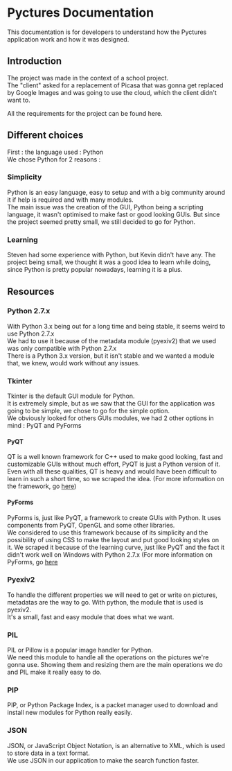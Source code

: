 # Pyctures Documentation

This documentation is for developers to understand how the Pyctures application work and how it was designed. </br>

## Introduction

The project was made in the context of a school project. </br>
The "client" asked for a replacement of Picasa that was gonna get replaced by Google Images and was going to use the cloud, which the client didn't want to.

All the requirements for the project can be found here.

## Different choices

First : the language used : Python </br>
We chose Python for 2 reasons :
### Simplicity
Python is an easy language, easy to setup and with a big community around it if help is required and with many modules. </br>
The main issue was the creation of the GUI, Python being a scripting language, it wasn't optimised to make fast or good looking GUIs. But since the project seemed pretty small, we still decided to go for Python.

### Learning
Steven had some experience with Python, but Kevin didn't have any. The project being small, we thought it was a good idea to learn while doing, since Python is pretty popular nowadays, learning it is a plus.

## Resources

### Python 2.7.x
With Python 3.x being out for a long time and being stable, it seems weird to use Python 2.7.x </br>
We had to use it because of the metadata module (pyexiv2) that we used was only compatible with Python 2.7.x </br>
There is a Python 3.x version, but it isn't stable and we wanted a module that, we knew, would work without any issues.

### Tkinter
Tkinter is the default GUI module for Python. </br>
It is extremely simple, but as we saw that the GUI for the application was going to be simple, we chose to go for the simple option. </br>
We obviously looked for others GUIs modules, we had 2 other options in mind : PyQT and PyForms
#### PyQT
QT is a well known framework for C++ used to make good looking, fast and customizable GUIs without much effort, PyQT is just a Python version of it. Even with all these qualities, QT is heavy and would have been difficult to learn in such a short time, so we scraped the idea. (For more information on the framework, go [here](https://www.qt.io))

#### PyForms
PyForms is, just like PyQT, a framework to create GUIs with Python. It uses components from PyQT, OpenGL and some other libraries. </br> We considered to use this framework because of its simplicity and the possibility of using CSS to make the layout and put good looking styles on it. We scraped it because of the learning curve, just like PyQT and the fact it didn't work well on Windows with Python 2.7.x (For more information on PyForms, go [here](https://pyforms.readthedocs.io/en/v2.0/)

### Pyexiv2
To handle the different properties we will need to get or write on pictures, metadatas are the way to go. With python, the module that is used is pyexiv2. </br>
It's a small, fast and easy module that does what we want.

### PIL
PIL or Pillow is a popular image handler for Python. </br>
We need this module to handle all the operations on the pictures we're gonna use. Showing them and resizing them are the main operations we do and PIL make it really easy to do.

### PIP
PIP, or Python Package Index, is a packet manager used to download and install new modules for Python really easily.

### JSON
JSON, or JavaScript Object Notation, is an alternative to XML, which is used to store data in a text format. </br>
We use JSON in our application to make the search function faster.
